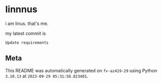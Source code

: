 # linnnus

i am linus. that's me.

my latest commit is

```
Update requirements
```

## Meta

This README was automatically generated on `fv-az419-29` using Python
`3.10.13` at `2023-09-29 05:31:58.823401`.
